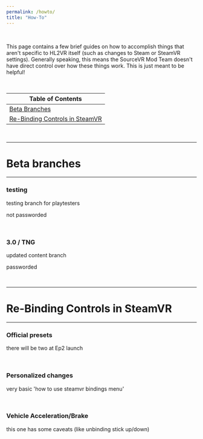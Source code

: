 ```yaml
---
permalink: /howto/
title: "How-To"
---
```


<br />

This page contains a few brief guides on how to accomplish things that aren't specific to HL2VR itself (such as changes to Steam or SteamVR settings).
Generally speaking, this means the SourceVR Mod Team doesn't have direct control over how these things work.
This is just meant to be helpful!

<br />

| Table of Contents  |
| ------------- |
| [Beta Branches](#beta-branches)  |
| [Re-Binding Controls in SteamVR](#rebinding-controls-in-steamvr)  |


<br />

---

# Beta branches

---

### testing

testing branch for playtesters

not passworded

<br />

### 3.0 / TNG

updated content branch

passworded

<br />

---

# Re-Binding Controls in SteamVR

---

### Official presets

there will be two at Ep2 launch

<br />

### Personalized changes

very basic 'how to use steamvr bindings menu'

<br />

### Vehicle Acceleration/Brake

this one has some caveats (like unbinding stick up/down)
